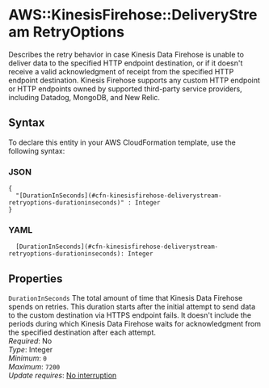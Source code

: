 # AWS::KinesisFirehose::DeliveryStream RetryOptions<a name="aws-properties-kinesisfirehose-deliverystream-retryoptions"></a>

Describes the retry behavior in case Kinesis Data Firehose is unable to deliver data to the specified HTTP endpoint destination, or if it doesn't receive a valid acknowledgment of receipt from the specified HTTP endpoint destination\. Kinesis Firehose supports any custom HTTP endpoint or HTTP endpoints owned by supported third\-party service providers, including Datadog, MongoDB, and New Relic\.

## Syntax<a name="aws-properties-kinesisfirehose-deliverystream-retryoptions-syntax"></a>

To declare this entity in your AWS CloudFormation template, use the following syntax:

### JSON<a name="aws-properties-kinesisfirehose-deliverystream-retryoptions-syntax.json"></a>

```
{
  "[DurationInSeconds](#cfn-kinesisfirehose-deliverystream-retryoptions-durationinseconds)" : Integer
}
```

### YAML<a name="aws-properties-kinesisfirehose-deliverystream-retryoptions-syntax.yaml"></a>

```
  [DurationInSeconds](#cfn-kinesisfirehose-deliverystream-retryoptions-durationinseconds): Integer
```

## Properties<a name="aws-properties-kinesisfirehose-deliverystream-retryoptions-properties"></a>

`DurationInSeconds` <a name="cfn-kinesisfirehose-deliverystream-retryoptions-durationinseconds"></a>
The total amount of time that Kinesis Data Firehose spends on retries\. This duration starts after the initial attempt to send data to the custom destination via HTTPS endpoint fails\. It doesn't include the periods during which Kinesis Data Firehose waits for acknowledgment from the specified destination after each attempt\.  
_Required_: No  
_Type_: Integer  
_Minimum_: `0`  
_Maximum_: `7200`  
_Update requires_: [No interruption](https://docs.aws.amazon.com/AWSCloudFormation/latest/UserGuide/using-cfn-updating-stacks-update-behaviors.html#update-no-interrupt)
